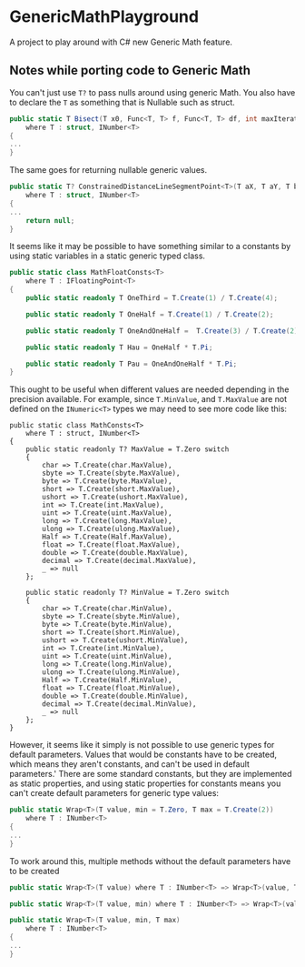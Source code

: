 # GenericMathPlayground

A project to play around with C# new Generic Math feature.

## Notes while porting code to Generic Math

You can't just use `T?` to pass nulls around using generic Math. You also have to declare the `T` as something that is Nullable such as struct.

```cs
public static T Bisect(T x0, Func<T, T> f, Func<T, T> df, int maxIterations, T? min = null, T? max = null)
    where T : struct, INumber<T>
{
...
}
```

The same goes for returning nullable generic values.


```cs
public static T? ConstrainedDistanceLineSegmentPoint<T>(T aX, T aY, T bX, T bY, T pX, T pY)
    where T : struct, INumber<T>
{
...
    return null;
}
```

It seems like it may be possible to have something similar to a constants by using static variables in a static generic typed class. 

```cs
public static class MathFloatConsts<T>
    where T : IFloatingPoint<T>
{
    public static readonly T OneThird = T.Create(1) / T.Create(4);

    public static readonly T OneHalf = T.Create(1) / T.Create(2);

    public static readonly T OneAndOneHalf =  T.Create(3) / T.Create(2);

    public static readonly T Hau = OneHalf * T.Pi;

    public static readonly T Pau = OneAndOneHalf * T.Pi;
}
```

This ought to be useful when different values are needed depending in the precision available. For example, since `T.MinValue`, and `T.MaxValue` are not defined on the `INumeric<T>` types we may need to see more code like this:

```
public static class MathConsts<T>
    where T : struct, INumber<T>
{
    public static readonly T? MaxValue = T.Zero switch
    {
        char => T.Create(char.MaxValue),
        sbyte => T.Create(sbyte.MaxValue),
        byte => T.Create(byte.MaxValue),
        short => T.Create(short.MaxValue),
        ushort => T.Create(ushort.MaxValue),
        int => T.Create(int.MaxValue),
        uint => T.Create(uint.MaxValue),
        long => T.Create(long.MaxValue),
        ulong => T.Create(ulong.MaxValue),
        Half => T.Create(Half.MaxValue),
        float => T.Create(float.MaxValue),
        double => T.Create(double.MaxValue),
        decimal => T.Create(decimal.MaxValue),
        _ => null
    };

    public static readonly T? MinValue = T.Zero switch
    {
        char => T.Create(char.MinValue),
        sbyte => T.Create(sbyte.MinValue),
        byte => T.Create(byte.MinValue),
        short => T.Create(short.MinValue),
        ushort => T.Create(ushort.MinValue),
        int => T.Create(int.MinValue),
        uint => T.Create(uint.MinValue),
        long => T.Create(long.MinValue),
        ulong => T.Create(ulong.MinValue),
        Half => T.Create(Half.MinValue),
        float => T.Create(float.MinValue),
        double => T.Create(double.MinValue),
        decimal => T.Create(decimal.MinValue),
        _ => null
    };
}
```

However, it seems like it simply is not possible to use generic types for default parameters. Values that would be constants have to be created, which means they aren't constants, and can't be used in default parameters.'
There are some standard constants, but they are implemented as static properties, and using static properties for constants means you can't create default parameters for generic type values:

```cs
public static Wrap<T>(T value, min = T.Zero, T max = T.Create(2))
    where T : INumber<T>
{
...
}
```

To work around this, multiple methods without the default parameters have to be created

```cs
public static Wrap<T>(T value) where T : INumber<T> => Wrap<T>(value, T.Zero)

public static Wrap<T>(T value, min) where T : INumber<T> => Wrap<T>(value, min, T.Create(2))

public static Wrap<T>(T value, min, T max)
    where T : INumber<T>
{
...
}
```
